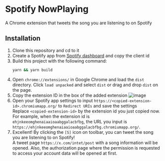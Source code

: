 # Spotify NowPlaying

A Chrome extension that tweets the song you are listening to on Spotify

## Installation

1. Clone this repository and cd to it
1. Create a Spotify app from [Spotify dashboard](https://developer.spotify.com/dashboard) and copy the client id
1. Build this project with the following command:
    ```sh
    yarn && yarn build
    ```
1. Open `chrome://extensions/` in Google Chrome and load the `dist` directory.
  Click `load unpacked` and select `dist` or drag and drop `dist` on the page.
1. Copy the extension ID in the box of the added extension
  ![image](https://user-images.githubusercontent.com/10758173/122782335-9aba9a00-d2eb-11eb-925c-6cdc948337db.png)
1. Open your Spotify app settings to input `https://<copied-extension-id>.chromiumapp.org/` to `Redirect URIs` and save the settings  
  Replace `<copied-extension-id>` by the extension id you just copied now. For example, when the extension id is `ehjnkeeomghenaiaaioaabggalacbfbg`, the URL you input is `https://ehjnkeeomghenaiaaioaabggalacbfbg.chromiumapp.org/`.
1. Excellent! By clicking the `[S]` icon on toolbar, you can tweet the song you are listening to on Spotify!  
  A tweet page `https://x.com/intet/post` with a song information will be opened. Also, the authorization page where the permission is requested to access your account data will be opened at first.
